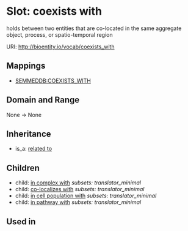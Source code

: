 # Slot: coexists with


holds between two entities that are co-located in the same aggregate object, process, or spatio-temporal region

URI: http://bioentity.io/vocab/coexists_with
## Mappings

 * [SEMMEDDB:COEXISTS_WITH](http://purl.obolibrary.org/obo/SEMMEDDB_COEXISTS_WITH)
## Domain and Range

None -> None
## Inheritance

 *  is_a: [related to](related_to.md)
## Children

 *  child: [in complex with](in_complex_with.md) *subsets: translator_minimal*
 *  child: [co-localizes with](co-localizes_with.md) *subsets: translator_minimal*
 *  child: [in cell population with](in_cell_population_with.md) *subsets: translator_minimal*
 *  child: [in pathway with](in_pathway_with.md) *subsets: translator_minimal*
## Used in

